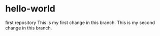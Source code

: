 # hello-world
first repository
This is my first change in this branch.
This is my second change in this branch.
